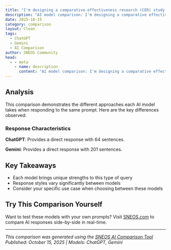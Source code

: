 ```yaml
---
title: "I'm designing a comparative effectiveness research (CER) study. Help me: 1) Compare two or more active treatments (not placebo)"
description: "AI model comparison: I'm designing a comparative effectiveness research (CER) study. Help me: 1) Compare two or more acti..."
date: 2025-10-15
category: comparison
layout: Clean
tags:
  - ChatGPT
  - Gemini
  - AI Comparison
author: SNEOS Community
head:
  - - meta
    - name: description
      content: "AI model comparison: I'm designing a comparative effectiveness research (CER) study. Help me: 1) Compare two or more active treatments (not p..."
---
```


<ChatComparison
  title="I'm designing a comparative effectiveness research (CER) study. Help me: 1) Compare two or more active treatments (not placebo)"
  prompt="I'm designing a comparative effectiveness research (CER) study. Help me: 1) Compare two or more active treatments (not placebo)"
  :responses='{"ChatGPT": "Designing a comparative effectiveness research (CER) study to compare active treatments involves several steps and key considerations. Here\u2019s a structured approach:\n\n### 1. Define the Research Question\n\n- **Articulate the Objective**: Clearly state what you want to compare. For instance, \u0022How does Treatment A compare to Treatment B in terms of efficacy and safety in patients with Condition X?\u0022\n- **Identify Outcomes**: Specify primary and secondary outcomes. For example:\n  - Primary outcome: Improvement in symptoms (e.g., pain reduction, functional status).\n  - Secondary outcomes: Quality of life, adverse events, healthcare costs, etc.\n\n### 2. Study Design\n\n- **Choose Study Design Type**:\n  - **Randomized Controlled Trial (RCT)**: Randomly assign participants to each treatment group. This is the gold-standard approach if feasible.\n  - **Cohort Study**: Non-random assignment; compare outcomes in different cohorts who receive Treatment A or Treatment B.\n  - **Pragmatic Trials**: Focus on real-world effectiveness rather than controlled settings, allowing for study results to be generalizable.\n\n### 3. Choose the Study Population\n\n- **Inclusion Criteria**: Define the characteristics of participants eligible for the study (e.g., age, diagnosis, comorbidities).\n- **Exclusion Criteria**: Identify conditions or characteristics that disqualify potential participants (e.g., specific contraindications, other medications).\n\n### 4. Sample Size Calculation\n\n- **Determine Sample Size**: Calculate the number of participants needed to achieve statistically significant results. Consider:\n  - Expected effect sizes.\n  - Variability among the outcome measures.\n  - Power (e.g., 80% or 90%).\n  - Significance level (commonly set at 0.05).\n\n### 5. Randomization and Blinding\n\n- **Randomization**:\n  - If conducting an RCT, decide how you will randomize (simple randomization, stratified randomization, block randomization).\n- **Blinding**:\n  - Implement blinding (single-blind or double-blind) to minimize bias and enhance the reliability of findings.\n\n### 6. Data Collection\n\n- **Define Data Collection Methods**:\n  - Use validated scales for assessing outcomes (e.g., patient-reported outcomes, clinical assessments).\n  - Ensure systematic data collection (e.g., electronic health records, patient surveys).\n\n### 7. Data Analysis\n\n- **Statistical Analysis Plan**:\n  - Specify which statistical methods will be used to compare groups (e.g., t-tests, ANOVA, regression analyses).\n  - Address handling of missing data (imputation methods, sensitivity analyses).\n  - Pre-specify subgroup analyses if relevant.\n\n### 8. Ethical Considerations\n\n- **Obtain Approval**: Secure institutional review board (IRB) or ethics committee approvals.\n- **Informed Consent**: Ensure that informed consent procedures are in place to protect participants\u0027 rights and well-being.\n\n### 9. Reporting and Dissemination\n\n- **Plan for Reporting Results**: Use guidelines such as CONSORT for RCTs or STROBE for observational studies to ensure comprehensive reporting.\n- **Dissemination Strategy**: Develop a plan for sharing findings with the scientific community and stakeholders.\n\n### 10. Consider Limitations and Future Directions\n\n- **Identify Potential Limitations**: Acknowledge factors that could affect the study\u0027s validity (e.g., selection bias, loss to follow-up).\n- **Future Research Directions**: Highlight areas for further inquiry based on findings.\n\n### Example Study Framework\n\n**Research Question**: \u0022Is Treatment A (Drug A) more effective than Treatment B (Drug B) in managing moderate to severe rheumatoid arthritis?\u0022\n\n- **Design**: Randomized Controlled Trial\n- **Population**: Adults aged 18-65 diagnosed with moderate to severe rheumatoid arthritis.\n- **Primary Outcome**: Reduction in Disease Activity Score (DAS28) at 12 weeks.\n- **Secondary Outcomes**: Adverse events, patient-reported outcomes, and quality of life (measured by EQ-5D).\n- **Sample Size**: Targeting 300 participants total (150 in each group) calculated to detect a minimum clinically significant difference in DAS28 with 80% power.\n\n### Conclusion\n\nThrough careful planning and execution of a well-structured study, you can effectively compare active treatments and contribute valuable knowledge to the field. Always remain adaptable and consider stakeholder engagement to ensure the study\u2019s relevance and application.", "Gemini": "That\u0027s an excellent goal! Comparative Effectiveness Research (CER) is designed to inform real-world clinical decisions by comparing active treatments in patient populations and settings typical of routine care.\n\nHere\u0027s a comprehensive guide to designing your CER study comparing two or more active treatments, covering key considerations from conceptualization to analysis.\n\n---\n\n## Designing Your Comparative Effectiveness Research (CER) Study\n\n### 1. Define Your Research Question (PICO-T Framework)\n\nThis is the most crucial step. A well-defined question guides every subsequent decision.\n\n*   **P (Population):** Who are your patients?\n    *   **Example:** Adults (18-65 years) with newly diagnosed Type 2 Diabetes, no severe comorbidities, inadequate glycemic control on metformin monotherapy.\n    *   **CER Focus:** Be inclusive and representative of real-world patients. Avoid overly strict exclusion criteria common in explanatory RCTs. Consider important subgroups (e.g., elderly, patients with renal impairment, different ethnicities).\n*   **I (Intervention):** What is the first active treatment you are comparing?\n    *   **Example:** GLP-1 Receptor Agonist (e.g., semaglutide).\n*   **C (Comparator):** What is the second (or more) active treatment you are comparing against?\n    *   **Example:** SGLT2 Inhibitor (e.g., empagliflozin).\n    *   **CER Focus:** Ensure these are standard-of-care treatments clinicians might actually choose between. Avoid comparisons against an outdated or clearly inferior treatment.\n*   **O (Outcomes):** What are you measuring?\n    *   **Primary Outcome:** What is the main effect you want to compare?\n        *   **Example:** Change in HbA1c from baseline at 12 months.\n    *   **Secondary Outcomes:** Other important effects.\n        *   **Example:** Weight change, blood pressure, incidence of hypoglycemia, cardiovascular events (MACE), renal events, patient-reported quality of life (PROs), treatment adherence, adverse events, cost-effectiveness.\n    *   **CER Focus:** Prioritize patient-centered outcomes (PROs, functional status, safety, quality of life) in addition to clinical efficacy. Consider outcomes relevant to various stakeholders (patients, providers, payers).\n*   **T (Timeframe):** How long will you follow participants?\n    *   **Example:** 12 months for primary outcome, up to 3 years for long-term safety and cardiovascular events.\n    *   **CER Focus:** Long enough to observe meaningful differences in effectiveness and safety in a real-world context.\n\n### 2. Choose Your Study Design\n\nCER studies primarily use two main types of designs: **Pragmatic Randomized Controlled Trials (pRCTs)** or **Observational Studies**. The choice depends on your research question, available resources, and tolerance for bias.\n\n#### A. Pragmatic Randomized Controlled Trials (pRCTs)\n\n*   **Description:** Retains the core strength of randomization (balancing known and unknown confounders) but simplifies other aspects to better reflect real-world conditions.\n*   **Pros:**\n    *   Minimizes confounding bias due to randomization.\n    *   Provides the strongest evidence for causality.\n    *   High internal validity, while aiming for better external validity than traditional RCTs.\n*   **Cons:**\n    *   More resource-intensive and expensive than observational studies.\n    *   Still involves a degree of intervention and control that might not perfectly mirror routine care.\n    *   Enrollment might be challenging if patients or providers have strong preferences.\n*   **Key Features for CER:**\n    *   **Broad Eligibility Criteria:** Include diverse patient populations typically seen in practice (e.g., common comorbidities, less strict age limits).\n    *   **Flexible Treatment Protocols:** Allow for dose adjustments, switching, or adding medications as per clinical judgment.\n    *   **Real-World Settings:** Conduct in typical clinical practices (e.g., primary care clinics, community hospitals) rather than highly specialized academic centers.\n    *   **Relevant Outcomes:** Focus on patient-centered outcomes, not just surrogate markers.\n    *   **Standard Care Delivery:** Use existing clinical staff and infrastructure for patient care and data collection where possible.\n    *   **Less Intensive Monitoring:** Only monitor for clinically significant events, not every minor adverse event, to reduce burden.\n    *   **Blinding (Optional/Partial):** May be difficult or unnecessary for treatments with distinct administration methods (e.g., oral vs. injectable). If feasible and doesn\u0027t impede pragmatism, blinding outcome assessors can be valuable.\n*   **When to Use:** When you need the strongest causal evidence for comparing active treatments, and resources allow for randomization, even with a pragmatic approach.\n\n#### B. Observational Studies\n\n*   **Description:** Data is collected from routine clinical practice without researcher intervention. Researchers simply observe and analyze existing patterns of care.\n*   **Pros:**\n    *   Reflects true clinical practice (high external validity).\n    *   Less expensive and faster, as it uses existing data.\n    *   Can study a wider range of patients and longer follow-up periods.\n    *   Ethically simpler (often doesn\u0027t require individual consent for retrospective studies).\n*   **Cons:**\n    *   **Susceptible to confounding by indication:** The primary challenge. Patients receiving Treatment A may differ systematically from those receiving Treatment B in ways that also affect the outcome. This is because clinicians *choose* treatments for a reason.\n    *   Cannot definitively establish causality.\n    *   Data quality and completeness depend on existing records.\n*   **Key Types for CER:**\n    *   **Cohort Study (Prospective or Retrospective):**\n        *   **Prospective:** Identify patients at the start of treatment, follow them forward. Offers better control over data collection (e.g., PROs) but more expensive.\n        *   **Retrospective:** Use existing data (EHRs, claims databases, registries) to identify cohorts based on treatment initiation and track outcomes. More common and efficient for CER.\n        *   **When to Use:** Ideal for comparing treatment effectiveness and safety over time when a pRCT isn\u0027t feasible or ethical, or when exploring rare outcomes over long periods.\n    *   **Case-Control Study:** Less common for direct treatment comparison but can be useful for rare adverse events associated with treatments.\n    *   **Hybrid Designs:** Combining elements, e.g., a \u0022target trial emulation\u0022 approach where observational data is analyzed to mimic a randomized trial.\n\n### 3. Identify Your Data Sources\n\n*   **Electronic Health Records (EHRs):** Rich clinical data, lab results, diagnoses, medications, provider notes. Can be messy and lack standardization.\n*   **Administrative Claims Data:** Billing codes for diagnoses, procedures, prescriptions. Good for large populations, long follow-up, and economic outcomes, but lacks clinical detail (e.g., lab values, severity, PROs).\n*   **Disease Registries:** Specific disease populations, often with high-quality, standardized data for a defined set of outcomes.\n*   **Patient-Reported Outcome (PRO) Data:** Surveys directly from patients about symptoms, function, quality of life. Crucial for patient-centered CER. Can be collected via surveys, apps, or integrated into EHRs.\n*   **Direct Patient Contact/Interviews:** For qualitative insights or specific data not captured elsewhere.\n*   **Hybrid Approaches:** Link different data sources (e.g., claims data linked to EHRs or PRO surveys) to maximize data richness.\n\n### 4. Address Bias and Confounding (Especially Critical for Observational Studies)\n\nThis is where the rigor of CER truly shines, particularly for observational designs.\n\n*   **Confounding by Indication:** The biggest threat. Patients receiving one active treatment may differ in baseline characteristics, disease severity, or prognosis from those receiving another.\n    *   **Example:** Patients prescribed a GLP-1 RA might be sicker (higher HbA1c, more weight) than those prescribed an SGLT2i, or vice-versa, depending on clinician preference and guidelines.\n*   **Selection Bias:** How patients are selected into the study (or treatment group).\n*   **Information Bias (Measurement Bias):** Systematic errors in how data is collected (e.g., differential follow-up, varying diagnostic criteria).\n*   **Lost to Follow-up/Attrition Bias:** Patients dropping out of the study, especially if this is related to treatment or outcomes.\n\n**Strategies to Mitigate Bias:**\n\n*   **Rigorous Study Design:** (As discussed above \u2013 pRCT is best, but if observational...)\n*   **Statistical Adjustment:**\n    *   **Multivariable Regression:** Include all potential confounders in your regression model (e.g., age, sex, BMI, comorbidities, disease duration, baseline HbA1c, previous treatments).\n    *   **Propensity Score Methods:**\n        *   **Propensity Score Matching (PSM):** Create groups of patients treated with Intervention I and Comparator C who have similar probabilities (propensity scores) of receiving the treatment they got, based on their baseline characteristics. This balances observed confounders.\n        *   **Propensity Score Weighting (IPTW):** Weight each patient by the inverse of their propensity score to create a pseudo-population where confounders are balanced.\n        *   **Propensity Score Stratification/Adjustment:** Divide patients into strata based on propensity scores and analyze within strata, or include the propensity score as a covariate in regression.\n    *   **Instrumental Variables (IV):** Used when unmeasured confounding is suspected. Requires finding a variable that predicts treatment choice but only affects the outcome *through* the treatment. This is complex and requires strong theoretical justification.\n    *   **Difference-in-Differences (DID):** Compares changes in outcomes over time between treatment groups, controlling for baseline differences and temporal trends. Useful if you have pre- and post-treatment data.\n    *   **Regression Discontinuity Design (RDD):** If treatment assignment is based on a strict cutoff point (e.g., a specific lab value or age), you can compare outcomes for patients just above and below the cutoff.\n*   **Sensitivity Analysis:** Test how robust your results are to different assumptions or methods for handling bias. (e.g., \u0022What if an unmeasured confounder existed with X strength?\u0022).\n*   **Clear Operational Definitions:** Standardize how outcomes are defined and measured across all groups and data sources.\n\n### 5. Sample Size and Power Calculation\n\n*   Determine the minimum number of participants needed to detect a clinically meaningful difference in your primary outcome with a specified level of statistical power (e.g., 80% or 90%) and significance (alpha = 0.05).\n*   Consider the expected effect size, variability of the outcome, and anticipated attrition.\n*   For observational studies, power calculations can be more complex due to potential for unmeasured confounding and the need for adjustment methods. Often, you work with available data, so the question shifts to \u0022what effect size *can* I detect with this sample size?\u0022\n\n### 6. Statistical Analysis Plan\n\n*   **Descriptive Statistics:** Summarize baseline characteristics for all treatment groups. Crucial for understanding patient profiles and identifying potential imbalances (even in pRCTs, though less likely).\n*   **Primary Outcome Analysis:**\n    *   Choose appropriate statistical tests based on outcome type (e.g., t-test or ANOVA for continuous, chi-square for categorical, survival analysis for time-to-event).\n    *   Apply chosen bias mitigation techniques (e.g., ANCOVA adjusting for baseline covariates, PSM-adjusted regression, IPTW-adjusted models).\n*   **Secondary Outcome Analysis:** Similar methods, with adjustment for multiple comparisons if many outcomes are tested.\n*   **Subgroup Analysis:** Investigate if treatment effects differ in specific patient subgroups (e.g., by age, sex, comorbidities, baseline disease severity). Important for precision medicine.\n*   **Missing Data:** Plan how to handle missing data (e.g., multiple imputation).\n*   **Software:** SAS, R, Stata, SPSS are common statistical software.\n\n### 7. Ethical Considerations\n\n*   **Institutional Review Board (IRB) Approval:** Required for all human subjects research.\n*   **Informed Consent:** For pRCTs, obtain informed consent from all participants. For retrospective observational studies, a waiver of consent may be granted by the IRB if data is de-identified or anonymized and poses minimal risk.\n*   **Data Privacy and Security:** Ensure all patient data is handled according to HIPAA (in the US) or GDPR (in Europe) and other relevant regulations.\n\n### 8. Plan for Dissemination\n\n*   **Publish:** Aim for peer-reviewed journals.\n*   **Present:** Conferences, stakeholder meetings.\n*   **Engage Stakeholders:** Share findings with patients, providers, policymakers, and payers to maximize impact.\n*   **Transparency:** Register your study (e.g., ClinicalTrials.gov for pRCTs) and publish your protocol.\n\n---\n\n### Example Scenario: Comparing Treatments for Type 2 Diabetes\n\nLet\u0027s refine the earlier example:\n\n**Research Question:** In adults with Type 2 Diabetes inadequately controlled on metformin monotherapy, what is the comparative effectiveness and safety of adding a GLP-1 Receptor Agonist versus an SGLT2 Inhibitor in routine clinical practice over 12 months?\n\n**P (Population):** Adults (18\u002B years) with T2D on stable metformin dose, HbA1c 7.0-9.0%, no contraindications to either drug class. Include patients with common comorbidities (e.g., hypertension, dyslipidemia, stable heart failure, CKD Stage 3).\n\n**I (Intervention):** Addition of a GLP-1 RA (specific agents like liraglutide, semaglutide, dulaglutide \u2013 specify if you mean a class effect or a specific drug).\n\n**C (Comparator):** Addition of an SGLT2i (specific agents like empagliflozin, canagliflozin, dapagliflozin).\n\n**O (Outcomes):**\n*   **Primary:** Change in HbA1c from baseline at 12 months.\n*   **Secondary:**\n    *   Weight change\n    *   Change in systolic blood pressure\n    *   Incidence of hypoglycemia (severe and non-severe)\n    *   Incidence of major adverse cardiovascular events (MACE: CV death, non-fatal MI, non-fatal stroke)\n    *   Incidence of adverse renal events (e.g., sustained eGFR decline, new-onset macroalbuminuria)\n    *   Patient-reported quality of life (using a validated questionnaire like EQ-5D or SF-12)\n    *   Treatment adherence (e.g., refill rates from claims data)\n    *   Overall adverse events (gastrointestinal, genitourinary infections)\n\n**T (Timeframe):** 12 months for primary and most secondary outcomes; 24-36 months if MACE and renal events are a major focus, potentially leveraging existing data.\n\n**Study Design Options:**\n\n1.  **Pragmatic RCT:** Recruit patients from multiple primary care practices. Randomize them to either GLP-1 RA or SGLT2i. Allow dose titration and switching within the class, or even to the other class if medically necessary, but capture all these details. Follow-up through routine clinic visits and potentially patient surveys for QoL.\n2.  **Retrospective Cohort Study:** Use linked EHR and claims data from a large healthcare system. Identify patients who initiated either a GLP-1 RA or SGLT2i after metformin monotherapy. Create two cohorts based on the first added medication. Adjust for baseline differences using propensity score matching or IPTW on variables like age, sex, baseline HbA1c, BMI, blood pressure, comorbidities (e.g., history of CVD, CKD), duration of diabetes, and prior medication use.\n\n---\n\n**Key Takeaway for CER:** Always keep the \u0022real-world\u0022 context at the forefront. Your design choices should reflect typical clinical practice, patient heterogeneity, and outcomes that matter most to patients and decision-makers. Be transparent about limitations, especially regarding confounding in observational studies."}' published-date="{DateTime.UtcNow:HH:mm}"
/>

## Analysis

This comparison demonstrates the different approaches each AI model takes when responding to the same prompt. Here are the key differences observed:

### Response Characteristics

**ChatGPT**: Provides a direct response with 64 sentences. 

**Gemini**: Provides a direct response with 201 sentences. 

## Key Takeaways

- Each model brings unique strengths to this type of query
- Response styles vary significantly between models
- Consider your specific use case when choosing between these models

## Try This Comparison Yourself

Want to test these models with your own prompts? Visit [SNEOS.com](https://sneos.com) to compare AI responses side-by-side in real-time.

---

*This comparison was generated using the [SNEOS AI Comparison Tool](https://sneos.com)*
*Published: October 15, 2025 | Models: ChatGPT, Gemini*
